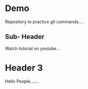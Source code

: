 # Demo
Repository to practice git commands....

## Sub- Header
Watch tutorial on youtube...
  
# Header 3
Hello People.......